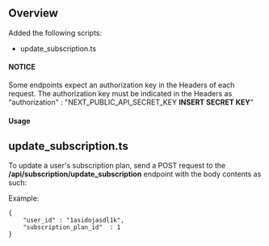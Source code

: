 ## Overview
Added the following scripts:
- update_subscription.ts

#### NOTICE
Some endpoints expect an authorization key in the Headers of each request. The authorization key must be indicated in the Headers as "authorization" : "NEXT_PUBLIC_API_SECRET_KEY **INSERT SECRET KEY**"

#### Usage
## update_subscription.ts
To update a user's subscription plan, send a POST request to the **/api/subscription/update_subscription** endpoint with the body contents as such:

Example:

```
{
    "user_id" : "1asidojasdl1k",
    "subscription_plan_id"  : 1 
}
```